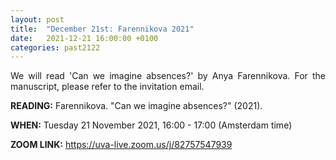 ```yaml
---
layout: post
title:  "December 21st: Farennikova 2021" 
date:   2021-12-21 16:00:00 +0100
categories: past2122
---
```


<p style="text-align: justify;">
We will read 'Can we imagine absences?' by Anya Farennikova. For the manuscript, please refer to the invitation email. 
</p>

<b> READING:</b> Farennikova. "Can we imagine absences?" (2021).

<b> WHEN:</b>  Tuesday 21 November 2021, 16:00 - 17:00 (Amsterdam time)

<b> ZOOM LINK:</b> <a href="https://uva-live.zoom.us/j/82757547939"  target="_blank" rel="noopener noreferrer">https://uva-live.zoom.us/j/82757547939</a>



